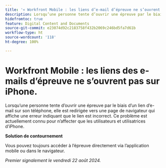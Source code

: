 ```yaml
---
title: '« Workfront Mobile : les liens d’e-mail d’épreuve ne s’ouvrent pas sur iPhone. »'
description: Lorsqu’une personne tente d’ouvrir une épreuve par le biais d’un lien d’e-mail sur son téléphone, elle est redirigée vers une page de navigateur qui affiche une erreur indiquant que le lien est incorrect.
hidefromtoc: true
feature: Digital Content and Documents
source-git-commit: e23074d92c2183758f432b2069c246bd5fa7d61b
workflow-type: ht
source-wordcount: '118'
ht-degree: 100%

---
```


# Workfront Mobile : les liens des e-mails d’épreuve ne s’ouvrent pas sur iPhone.

Lorsqu’une personne tente d’ouvrir une épreuve par le biais d’un lien d’e-mail sur son téléphone, elle est redirigée vers une page de navigateur qui affiche une erreur indiquant que le lien est incorrect. Ce problème est actuellement connu pour n’affecter que les utilisateurs et utilisatrices d’iPhone.

**Solution de contournement**

Vous pouvez toujours accéder à l’épreuve directement via l’application mobile ou dans le navigateur.

_Premier signalement le vendredi 22 août 2024._
